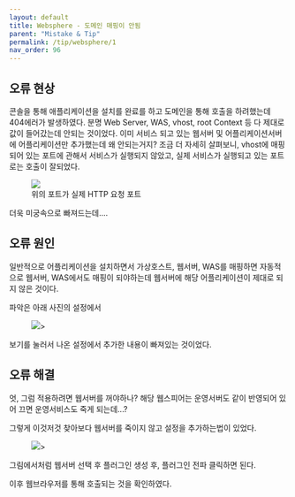 ```yaml
---
layout: default
title: Websphere - 도메인 매핑이 안됨
parent: "Mistake & Tip"
permalink: /tip/websphere/1
nav_order: 96
---
```


## 오류 현상

콘솔을 통해 애플리케이션을 설치를 완료를 하고 도메인을 통해 호출을 하려했는데 404에러가 발생하였다.
분명 Web Server, WAS, vhost, root Context 등 다 제대로 값이 들어갔는데 안되는 것이었다.
이미 서비스 되고 있는 웹서버 및 어플리케이션서버에 어플리케이션만 추가했는데 왜 안되는거지?
조금 더 자세히 살펴보니, vhost에 매핑되어 있는 포트에 관해서 서비스가 실행되지 않았고, 실제 서비스가 실행되고 있는 포트로는 호출이 잘되었다.

<aside>
<figure>
<img src="{{ "/media/img/Mistakes/host1.PNG" | absolute_url }}" />
<figcaption>위의 포트가 실제 HTTP 요청 포트</figcaption>
</figure>
</aside>

더욱 미궁속으로 빠져드는데....


## 오류 원인

일반적으로 어플리케이션을 설치하면서 가상호스트, 웹서버, WAS를 매핑하면 자동적으로 웹서버, WAS에서도 매핑이 되야하는데 웹서버에 해당 어플리케이션이 제대로 되지 않은 것이다. 

파악은 아래 사진의 설정에서 

<aside>
<figure>
<img src="{{ "/media/img/Mistakes/websphere10.png" | absolute_url }}" />>
</figure>
</aside>

보기를 눌러서 나온 설정에서 추가한 내용이 빠져있는 것이었다.

## 오류 해결

엇, 그럼 적용하려면 웹서버를 꺼야하나? 해당 웹스피어는 운영서버도 같이 반영되어 있어 끄면 운영서비스도 죽게 되는데...?

그렇게 이것저것 찾아보다 웹서버를 죽이지 않고 설정을 추가하는법이 있었다.

<aside>
<figure>
<img src="{{ "/media/img/Mistakes/websphere11.PNG" | absolute_url }}" />>
</figure>
</aside>

그림에서처럼 웹서버 선택 후 플러그인 생성 후, 플러그인 전파 클릭하면 된다.

이후 웹브라우저를 통해 호출되는 것을 확인하였다.
